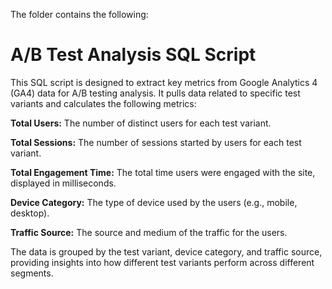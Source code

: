 The folder contains the following:


<h1>A/B Test Analysis SQL Script</h1>

This SQL script is designed to extract key metrics from Google Analytics 4 (GA4) data for A/B testing analysis. It pulls data related to specific test variants and calculates the following metrics:

<b>Total Users:</b> The number of distinct users for each test variant.

<b>Total Sessions:</b> The number of sessions started by users for each test variant.

<b>Total Engagement Time:</b> The total time users were engaged with the site, displayed in milliseconds.

<b>Device Category:</b> The type of device used by the users (e.g., mobile, desktop).

<b>Traffic Source:</b> The source and medium of the traffic for the users.

The data is grouped by the test variant, device category, and traffic source, providing insights into how different test variants perform across different segments.
